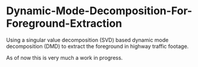 # Dynamic-Mode-Decomposition-For-Foreground-Extraction
Using  a singular value decomposition (SVD) based dynamic mode decomposition (DMD) to extract the foreground in highway traffic footage.

As of now this is very much a work in progress. 
